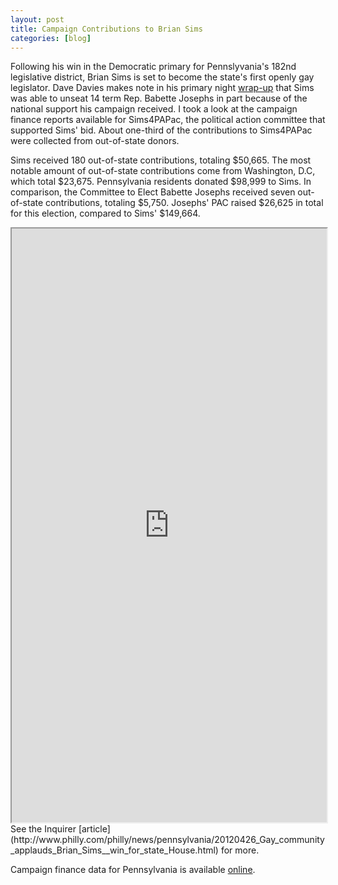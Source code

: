 ```yaml
---
layout: post
title: Campaign Contributions to Brian Sims
categories: [blog]
---
```

Following his win in the Democratic primary for Pennslyvania's 182nd legislative district, Brian Sims is set to become the state's first openly gay legislator. Dave Davies makes note in his primary night [wrap-up](http://www.newsworks.org/index.php/off-mic/item/37489-brian-sims-breaks-the-mold-unseats-long-term-incumbent) that Sims was able to unseat 14 term Rep. Babette Josephs in part because of the national support his campaign received. I took a look at the campaign finance reports available for Sims4PAPac, the political action committee that supported Sims' bid. About one-third of the contributions to Sims4PAPac were collected from out-of-state donors. 

Sims received 180 out-of-state contributions, totaling $50,665. The most notable amount of out-of-state contributions come from Washington, D.C, which total $23,675. Pennsylvania residents donated $98,999 to Sims. In comparison, the Committee to Elect Babette Josephs received seven out-of-state contributions, totaling $5,750. Josephs' PAC raised $26,625 in total for this election, compared to Sims' $149,664. 

<iframe src="http://maps.caseypthomas.org/sims4papac/index.html" width="100%" height="950px"> </iframe>
See the Inquirer [article](http://www.philly.com/philly/news/pennsylvania/20120426_Gay_community_applauds_Brian_Sims__win_for_state_House.html) for more. 

Campaign finance data for Pennsylvania is available [online](https://www.campaignfinanceonline.state.pa.us/Pages/CampaignFinanceHome.aspx).
